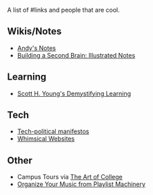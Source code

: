 A list of #links and people that are cool.

## Wikis/Notes
- [Andy's Notes](https://notes.andymatuschak.org/About_these_notes)
- [Building a Second Brain: Illustrated Notes](https://maggieappleton.com/basb)

## Learning
- [Scott H. Young's Demystifying Learning](https://www.scotthyoung.com/blog/articles/)

## Tech
- [Tech-political manifestos](https://github.com/era/wiki.anarchist-/blob/master/collective/tech-hacker/manifestos.md)
- [Whimsical Websites](https://whimsical.club/1/)

## Other
- Campus Tours via [The Art of College](https://www.youtube.com/c/theartofcollege)
- [Organize Your Music from Playlist Machinery](http://organizeyourmusic.playlistmachinery.com/)